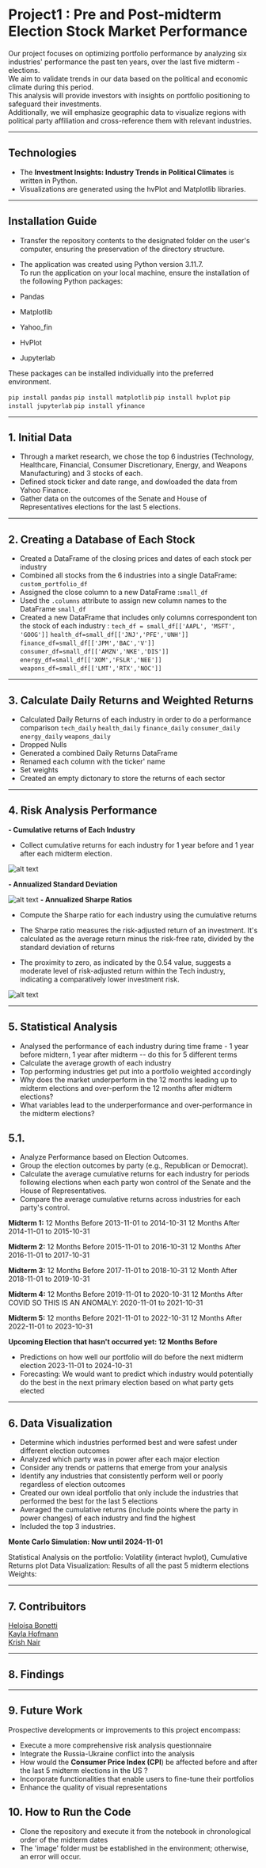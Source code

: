 # Project1 : Pre and Post-midterm Election Stock Market Performance


Our project focuses on optimizing portfolio performance by analyzing six industries' performance the past ten years, over the last five midterm - elections. <br>
We aim to validate trends in our data based on the political and economic climate during this period. <br>
This analysis will provide investors with insights on portfolio positioning to safeguard their investments. <br>
Additionally, we will emphasize geographic data to visualize regions with political party affiliation and cross-reference them with relevant industries.<br>
___
## Technologies
- The **Investment Insights: Industry Trends in Political Climates** is written in Python.<br>
- Visualizations are generated using the hvPlot and Matplotlib libraries.<br>
___
## Installation Guide
- Transfer the repository contents to the designated folder on the user's computer, ensuring the preservation of the directory structure.
- The application was created using Python version 3.11.7. <br>
  To run the application on your local machine, ensure the installation of the following Python packages:<br>

- Pandas <br>
- Matplotlib <br>
- Yahoo_fin<br>
- HvPlot <br>
- Jupyterlab<br>

These packages can be installed  individually into the preferred environment.

`pip install pandas`
`pip install matplotlib`
`pip install hvplot`
`pip install jupyterlab`
`pip install yfinance`
___
## 1. Initial Data 
  - Through a market research, we chose the top 6 industries (Technology, Healthcare, Financial, Consumer Discretionary, Energy, and Weapons Manufacturing) and 3 stocks of each.
  - Defined stock ticker and date range, and dowloaded the data from Yahoo Finance.
  -  Gather data on the outcomes of the Senate and House of Representatives elections for the last 5 elections.

 ___ 
## 2. Creating a Database of Each Stock
   - Created a DataFrame of the closing prices and dates of each stock per industry <br>
  - Combined all stocks from the 6 industries into a single DataFrame: `custom_portfolio_df`
  - Assigned the close column to a new DataFrame :`small_df`
  - Used the `.columns` attribute to assign new column names to the DataFrame `small_df` 
  - Created a new DataFrame that includes only columns correspondent ton the stock of each industry :
  `tech_df = small_df[['AAPL', 'MSFT', 'GOOG']]`
  `health_df=small_df[['JNJ','PFE','UNH']]`
  `finance_df=small_df[['JPM','BAC','V']]`
  `consumer_df=small_df[['AMZN','NKE','DIS']]`
  `energy_df=small_df[['XOM','FSLR','NEE']]`
  `weapons_df=small_df[['LMT','RTX','NOC']]`
___
## 3. Calculate Daily Returns and Weighted Returns 
- Calculated Daily Returns of each industry in order to do a performance comparison
  `tech_daily`
  `health_daily`
  `finance_daily`
  `consumer_daily`
  `energy_daily`
  `weapons_daily`
- Dropped Nulls<br>
- Generated a combined Daily Returns DataFrame<br>
- Renamed each column with the ticker' name <br>
- Set weights <br>
- Created an empty dictonary to store the returns of each sector <br>
___
## 4. Risk Analysis Performance 
**- Cumulative returns of Each Industry** <br>

- Collect cumulative returns for each industry for 1 year before and 1 year after each midterm election.<br>


![alt text](IMAGES/cumulative_returns.png)

**- Annualized Standard Deviation** <br>
 

![alt text](IMAGES/STANDARD_DEVIATION.png)
**- Annualized Sharpe Ratios**<br>
-  Compute the Sharpe ratio for each industry using the cumulative returns<br>
-  The Sharpe ratio measures the risk-adjusted return of an investment. It's calculated as the average return minus the risk-free rate, divided by the standard deviation of returns<br>

- The proximity to zero, as indicated by the 0.54 value, suggests a moderate level of risk-adjusted return within the Tech industry, indicating a comparatively lower investment risk.<br>

![alt text](IMAGES/SHARPE_RATIOS.png)

___
## 5. Statistical Analysis
  
- Analysed the  performance of each industry during time frame - 1 year before midtern, 1 year after midterm -- do this for 5 different terms <br>
- Calculate the average growth of each industry<br>
- Top performing industries get put into a portfolio weighted accordingly<br>
- Why does the market underperform in the 12 months leading up to midterm elections and over-perform the 12 months after midterm elections?<br>
- What variables lead to the underperformance and over-performance in the midterm elections? <br>

## 5.1. 
- Analyze Performance based on Election Outcomes.<br>
- Group the election outcomes by party (e.g., Republican or Democrat).<br>
-  Calculate the average cumulative returns for each industry for periods following elections when each party won control of the Senate and the House of Representatives.<br>
-  Compare the average cumulative returns across industries for each party's control.<br>

**Midterm 1:**
12 Months Before 
2013-11-01 to 2014-10-31
 12 Months After 
2014-11-01 to 2015-10-31

**Midterm 2:**
 12 Months Before 
2015-11-01 to 2016-10-31 
 12 Months After 
2016-11-01 to 2017-10-31

**Midterm 3:**
12 Months Before 
2017-11-01 to 2018-10-31
 12 Month After 
2018-11-01 to 2019-10-31

**Midterm 4:**
12 Months Before 
2019-11-01 to 2020-10-31
 12 Months After 
 COVID SO THIS IS AN ANOMALY: 2020-11-01 to 2021-10-31

 **Midterm 5:**
12 months Before 
2021-11-01 to 2022-10-31
12 Months After 
2022-11-01 to 2023-10-31

**Upcoming Election that hasn't occurred yet: 12 Months Before**
- Predictions on how well our portfolio will do before the next midterm election 
2023-11-01 to 2024-10-31
- Forecasting: We would want to predict which industry would potentially do the best in the next primary election based on what party gets elected 
___
## 6. Data Visualization 
  

- Determine which industries performed best and were safest under different election outcomes <br>
- Analyzed which party was in power after each major election<br>
- Consider any trends or patterns that emerge from your analysis<br>
-  Identify any industries that consistently perform well or poorly regardless of election outcomes<br>
- Created our own ideal portfolio that only include the industries that performed the best for the last 5 elections<br>
- Averaged the cumulative returns (include points where the party in power changes) of each industry and find the highest<br>
- Included the top 3 industries.
  
**Monte Carlo Simulation: Now until 2024-11-01**

Statistical Analysis on the portfolio: Volatility (interact hvplot), Cumulative Returns plot
Data Visualization: Results of all the past 5 midterm elections
Weights:
___
## 7. Contribuitors
[Heloísa Bonetti](https://github.com/helobonetti)<br>
[Kayla Hofmann](https://github.com/kaylah176)<br>
[Krish Nair](https://github.com/krishn100)<br>
___
## 8. Findings

___
## 9. Future Work
Prospective developments or improvements to this project encompass:<br>
- Execute a more comprehensive risk analysis questionnaire<br>
- Integrate the Russia-Ukraine conflict into the analysis<br>
-  How would the **Consumer Price Index (CPI**) be affected before and after the last 5 midterm elections in the US ?<br>
- Incorporate functionalities that enable users to fine-tune their portfolios<br>
- Enhance the quality of visual representations<br>

## 10. How to Run the Code

- Clone the repository and execute it from the notebook in chronological order of the midterm dates <br>
- The 'image' folder must be established in the environment; otherwise, an error will occur.


  





